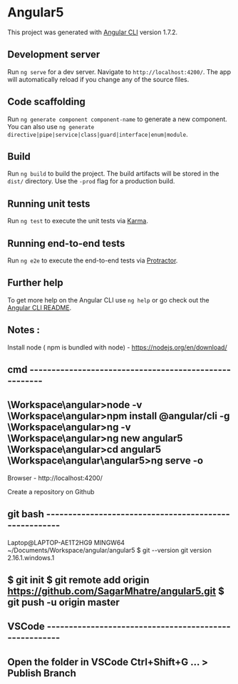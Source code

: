 # Angular5

This project was generated with [Angular CLI](https://github.com/angular/angular-cli) version 1.7.2.

## Development server

Run `ng serve` for a dev server. Navigate to `http://localhost:4200/`. The app will automatically reload if you change any of the source files.

## Code scaffolding

Run `ng generate component component-name` to generate a new component. You can also use `ng generate directive|pipe|service|class|guard|interface|enum|module`.

## Build

Run `ng build` to build the project. The build artifacts will be stored in the `dist/` directory. Use the `-prod` flag for a production build.

## Running unit tests

Run `ng test` to execute the unit tests via [Karma](https://karma-runner.github.io).

## Running end-to-end tests

Run `ng e2e` to execute the end-to-end tests via [Protractor](http://www.protractortest.org/).

## Further help

To get more help on the Angular CLI use `ng help` or go check out the [Angular CLI README](https://github.com/angular/angular-cli/blob/master/README.md).

## Notes : 

Install node ( npm is bundled with node) - https://nodejs.org/en/download/

## cmd ------------------------------------------------------
\Workspace\angular>node -v
\Workspace\angular>npm install @angular/cli -g
\Workspace\angular>ng -v
\Workspace\angular>ng new angular5
\Workspace\angular>cd angular5
\Workspace\angular\angular5>ng serve -o
----------------------------------------------------------

Browser - http://localhost:4200/

Create a repository on Github

## git bash ------------------------------------------------------
Laptop@LAPTOP-AE1T2HG9 MINGW64 ~/Documents/Workspace/angular/angular5
$ git --version
git version 2.16.1.windows.1

$ git init
$ git remote add origin https://github.com/SagarMhatre/angular5.git
$ git push -u origin master
---------------------------------------------------------------

## VSCode ------------------------------------------------------
Open the folder in VSCode 
Ctrl+Shift+G
... > Publish Branch
---------------------------------------------------------------